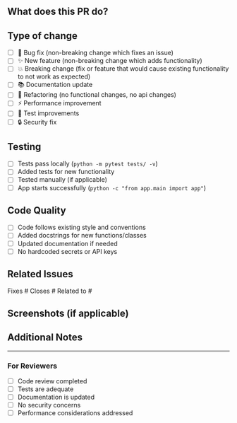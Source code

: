 ## What does this PR do?
<!-- Brief description of the changes -->

## Type of change
- [ ] 🐛 Bug fix (non-breaking change which fixes an issue)
- [ ] ✨ New feature (non-breaking change which adds functionality)
- [ ] 💥 Breaking change (fix or feature that would cause existing functionality to not work as expected)
- [ ] 📚 Documentation update
- [ ] 🔧 Refactoring (no functional changes, no api changes)
- [ ] ⚡ Performance improvement
- [ ] 🧪 Test improvements
- [ ] 🔒 Security fix

## Testing
- [ ] Tests pass locally (`python -m pytest tests/ -v`)
- [ ] Added tests for new functionality
- [ ] Tested manually (if applicable)
- [ ] App starts successfully (`python -c "from app.main import app"`)

## Code Quality
- [ ] Code follows existing style and conventions
- [ ] Added docstrings for new functions/classes
- [ ] Updated documentation if needed
- [ ] No hardcoded secrets or API keys

## Related Issues
<!-- Link any related issues with #issue-number -->
Fixes #
Closes #
Related to #

## Screenshots (if applicable)
<!-- Add screenshots for UI changes -->

## Additional Notes
<!-- Any additional context, considerations, or notes for reviewers -->

---

### For Reviewers
- [ ] Code review completed
- [ ] Tests are adequate
- [ ] Documentation is updated
- [ ] No security concerns
- [ ] Performance considerations addressed